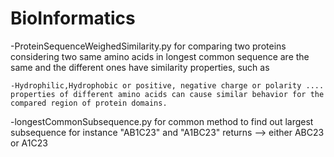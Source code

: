 # BioInformatics
-ProteinSequenceWeighedSimilarity.py for comparing two proteins considering two same amino acids in longest common sequence are the same and the different ones have similarity properties, such as 
 	
 	-Hydrophilic,Hydrophobic or positive, negative charge or polarity .... properties of different amino acids can cause similar behavior for the compared region of protein domains.
 	
-longestCommonSubsequence.py for common method to find out largest subsequence
for instance "AB1C23" and "A1BC23" returns --> either ABC23 or A1C23
